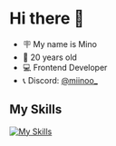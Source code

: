 # Hi there 👋
- 🪧 My name is Mino
- 🔞 20 years old
- 💻 Frontend Developer
- 📞 Discord: [@miinoo_](https://discord.gg/BrH5UhXVR5)

## My Skills
[![My Skills](https://skillicons.dev/icons?i=vue,js,ts,nodejs,html,css,py,java,php,blender,cpp,discord,idea)](https://miinoo.dev)
